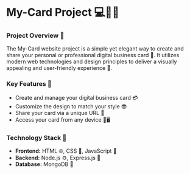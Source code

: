 # My-Card Project 💻📱✨

### Project Overview 🎉

The My-Card website project is a simple yet elegant way to create and share your personal or professional digital business card 📇. It utilizes modern web technologies and design principles to deliver a visually appealing and user-friendly experience 🎨.

### Key Features 🚀

* Create and manage your digital business card 💳
* Customize the design to match your style 😎
* Share your card via a unique URL 🔗
* Access your card from any device 📱🖥️

### Technology Stack 💪

* **Frontend:** HTML 🌐, CSS 🎨, JavaScript 🧠
* **Backend:** Node.js ⚙️, Express.js 🚀
* **Database:** MongoDB 💾
